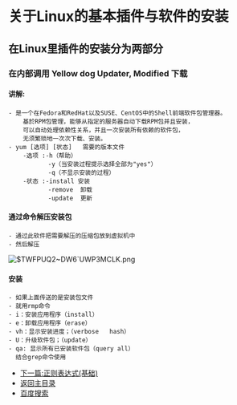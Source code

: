 # 关于Linux的基本插件与软件的安装
## 在Linux里插件的安装分为两部分
### 在内部调用 Yellow dog Updater, Modified 下载
#### 讲解:
	- 是一个在Fedora和RedHat以及SUSE、CentOS中的Shell前端软件包管理器。
		基於RPM包管理，能够从指定的服务器自动下载RPM包并且安装，
		可以自动处理依赖性关系，并且一次安装所有依赖的软件包，
		无须繁琐地一次次下载、安装。
	- yum [选项] [状态]   需要的版本文件	
		-选项 :-h（帮助）
			   -y（当安装过程提示选择全部为"yes"）
			   -q（不显示安装的过程）
		-状态 :-install 安装
			   -remove  卸载
			   -update  更新
			   
#### 通过命令解压安装包
	- 通过此软件把需要解压的压缩包放到虚拟机中
	- 然后解压

![$TWFPUQ2~DW6`UWP3MCLK.png](https://upload-images.jianshu.io/upload_images/14477271-bf2dc8cda08488d3.png?imageMogr2/auto-orient/strip%7CimageView2/2/w/1240)	

#### 安装
	- 如果上面传送的是安装包文件
	- 就用rmp命令
	- i：安装应用程序（install）
	- e：卸载应用程序（erase）
	- vh：显示安装进度；（verbose   hash） 
	- U：升级软件包；（update） 
	- qa: 显示所有已安装软件包（query all）
	  结合grep命令使用
	  

- [下一篇:正则表达式(基础)](https://abell4.github.io/)  
- [返回主目录](https://abell4.github.io/)
- [百度搜索](http://baidu.com)
	  

